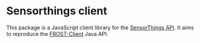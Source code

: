 # Sensorthings client

This package is a JavaScript client library for the [SensorThings API](https://github.com/opengeospatial/sensorthings).
It aims to reproduce the [FROST-Client](https://github.com/FraunhoferIOSB/FROST-Client) Java API.
